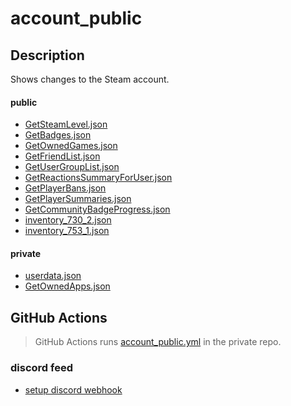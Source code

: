 # account_public

## Description

Shows changes to the Steam account.

#### public

- [GetSteamLevel.json](https://github.com/MalikSteam/account_public/blob/main/public/webapi/GetSteamLevel.json)
- [GetBadges.json](https://github.com/MalikSteam/account_public/blob/main/public/webapi/GetBadges.json)
- [GetOwnedGames.json](https://github.com/MalikSteam/account_public/blob/main/public/webapi/GetOwnedGames.json)
- [GetFriendList.json](https://github.com/MalikSteam/account_public/blob/main/public/webapi/GetFriendList.json)
- [GetUserGroupList.json](https://github.com/MalikSteam/account_public/blob/main/public/webapi/GetUserGroupList.json)
- [GetReactionsSummaryForUser.json](https://github.com/MalikSteam/account_public/blob/main/public/webapi/GetReactionsSummaryForUser.json)
- [GetPlayerBans.json](https://github.com/MalikSteam/account_public/blob/main/public/webapi/GetPlayerBans.json)
- [GetPlayerSummaries.json](https://github.com/MalikSteam/account_public/blob/main/public/webapi/GetPlayerSummaries.json)
- [GetCommunityBadgeProgress.json](https://github.com/MalikSteam/account_public/blob/main/public/webapi/GetCommunityBadgeProgress.json)
- [inventory_730_2.json](https://github.com/MalikSteam/account_public/blob/main/public/webapi/inventory_730_2.json)
- [inventory_753_1.json](https://github.com/MalikSteam/account_public/blob/main/public/webapi/inventory_753_1.json)

#### private

- [userdata.json](https://github.com/MalikSteam/account_public/blob/main/private/userdata.json)
- [GetOwnedApps.json](https://github.com/MalikSteam/account_public/blob/main/private/GetOwnedApps.json)

## GitHub Actions

> GitHub Actions runs [account_public.yml](.github/workflows/account_public.yml) in the private repo.

### discord feed

- [setup discord webhook](https://support.discord.com/hc/en-us/articles/228383668-Intro-to-Webhooks) 

